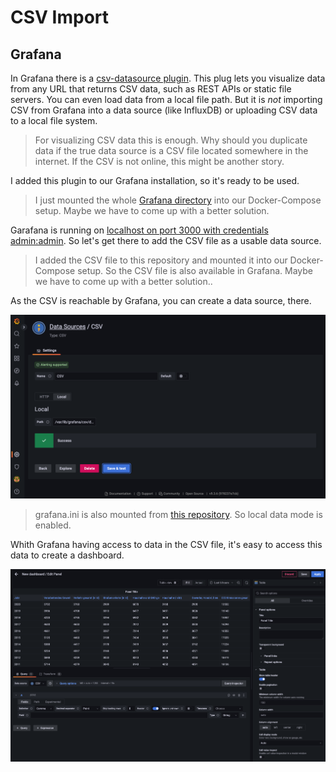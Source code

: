 # CSV Import

## Grafana

In Grafana there is a [csv-datasource plugin](https://grafana.github.io/grafana-csv-datasource/). This plug lets you visualize data from any URL that returns CSV data, such as REST APIs or static file servers. You can even load data from a local file path. But it is *not* importing CSV from Grafana into a data source (like InfluxDB) or uploading CSV data to a local file system.

> For visualizing CSV data this is enough. Why should you duplicate data if the true data source is a CSV file located somewhere in the internet. If the CSV is not online, this might be another story.

I added this plugin to our Grafana installation, so it's ready to be used.

> I just mounted the whole [Grafana directory](../grafana/) into our Docker-Compose setup. Maybe we have to come up with a better solution.

Garafana is running on [localhost on port 3000 with credentials admin:admin](http://localhost:3000). So let's get there to add the CSV file as a usable data source.

> I added the CSV file to this repository and mounted it into our Docker-Compose setup. So the CSV file is also available in Grafana. Maybe we have to come up with a better solution..  

As the CSV is reachable by Grafana, you can create a data source, there.

![Mounting a CSV file](./images/grafana-csv-data-source.png)

> grafana.ini is also mounted from [this repository](../grafana.ini). So local data mode is enabled.

Whith Grafana having access to data in the CSV file, it's easy to access this data to create a dashboard.

![Using CSV data](./images/grafana-csv-data.png)



